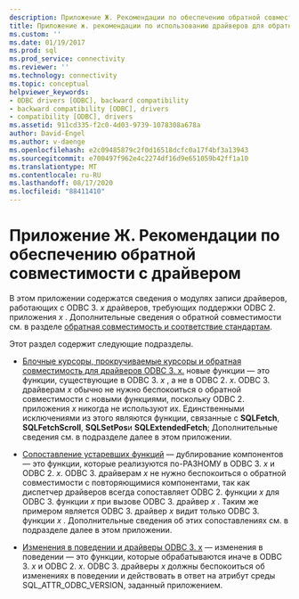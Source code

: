 ```yaml
---
description: Приложение Ж. Рекомендации по обеспечению обратной совместимости с драйвером
title: Приложение ж. рекомендации по использованию драйверов для обратной совместимости | Документация Майкрософт
ms.custom: ''
ms.date: 01/19/2017
ms.prod: sql
ms.prod_service: connectivity
ms.reviewer: ''
ms.technology: connectivity
ms.topic: conceptual
helpviewer_keywords:
- ODBC drivers [ODBC], backward compatibility
- backward compatibility [ODBC], drivers
- compatibility [ODBC], drivers
ms.assetid: 911cd335-f2c0-4d03-9739-1078308a678a
author: David-Engel
ms.author: v-daenge
ms.openlocfilehash: e2c09485879c2f0d16518dcfc0a17f4bf3a13943
ms.sourcegitcommit: e700497f962e4c2274df16d9e651059b42ff1a10
ms.translationtype: MT
ms.contentlocale: ru-RU
ms.lasthandoff: 08/17/2020
ms.locfileid: "88411410"
---
```

# <a name="appendix-g-driver-guidelines-for-backward-compatibility"></a>Приложение Ж. Рекомендации по обеспечению обратной совместимости с драйвером
В этом приложении содержатся сведения о модулях записи драйверов, работающих с ODBC 3. *x* драйверов, требующих поддержки ODBC 2. приложения *x* . Дополнительные сведения о обратной совместимости см. в разделе [обратная совместимость и соответствие стандартам](../../../odbc/reference/develop-app/backward-compatibility-and-standards-compliance.md).  
  
 Этот раздел содержит следующие подразделы.  
  
-   [Блочные курсоры, прокручиваемые курсоры и обратная совместимость для драйверов ODBC 3. x.](../../../odbc/reference/appendixes/block-cursors-scrollable-cursors-and-backward-compatibility.md) новые функции — это функции, существующие в ODBC 3. *x* , а не в ODBC 2. *x*. ODBC 3. драйверам *x* обычно не нужно беспокоиться о обратной совместимости с новыми функциями, поскольку ODBC 2. приложения *x* никогда не используют их. Единственными исключениями из этого являются функции, связанные с **SQLFetch**, **SQLFetchScroll**, **SQLSetPos**и **SQLExtendedFetch**; Дополнительные сведения см. в подразделе далее в этом приложении.  
  
-   [Сопоставление устаревших функций](../../../odbc/reference/appendixes/mapping-deprecated-functions.md) — дублирование компонентов — это функции, которые реализуются по-РАЗНОМУ в ODBC 3. *x* и ODBC 2. *x*. ODBC 3. драйверам *x* не нужно беспокоиться о обратной совместимости с повторяющимися компонентами, так как диспетчер драйверов всегда сопоставляет ODBC 2. функции *x* для ODBC 3. функции *x* при вызове ODBC 3. драйвер *x* . Таким же примером является ODBC 3. драйвер *x* видит только ODBC 3. функции *x* . Дополнительные сведения об этих сопоставлениях см. в подразделе далее в этом приложении.  
  
-   [Изменения в поведении и драйверы ODBC 3. x](../../../odbc/reference/appendixes/behavioral-changes-and-odbc-3-x-drivers.md) — изменения в поведении — это функции, которые обрабатываются иначе в ODBC 3. *x* и ODBC 2. *x*. ODBC 3. драйверы *x* должны беспокоиться об изменениях в поведении и действовать в ответ на атрибут среды SQL_ATTR_ODBC_VERSION, заданный приложением.
